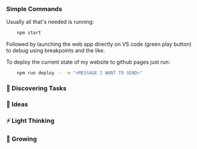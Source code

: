 ### Simple Commands

Usually all that's needed is running:

```bash
    npm start
```

Followed by launching the web app directly on VS code (green play button) to debug using breakpoints and the like.

To deploy the current state of my website to github pages just run:

```bash
    npm run deploy -- -m "<MESSAGE I WANT TO SEND>"
```

### 🔭 Discovering Tasks

### 💬 Ideas

### ⚡ Light Thinking

### 🌱 Growing

